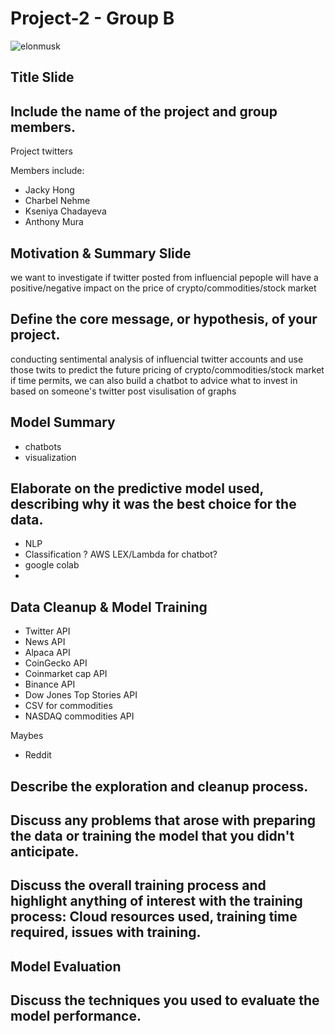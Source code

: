 # Project-2 - Group B

![elonmusk](https://sm.mashable.com/t/mashable_in/photo/default/elon-copy_8bm9.1248.jpg)  

## Title Slide

## Include the name of the project and group members.
Project twitters

Members include:
- Jacky Hong
- Charbel Nehme
- Kseniya Chadayeva
- Anthony Mura


## Motivation & Summary Slide
we want to investigate if twitter posted from influencial pepople will have a positive/negative impact on the price of crypto/commodities/stock market

## Define the core message, or hypothesis, of your project.
conducting sentimental analysis of influencial twitter accounts and use those twits to predict the future pricing of crypto/commodities/stock market
if time permits, we can also build a chatbot to advice what to invest in based on someone's twitter post
visulisation of graphs

## Model Summary
- chatbots
- visualization


## Elaborate on the predictive model used, describing why it was the best choice for the data.
- NLP
- Classification
? AWS LEX/Lambda for chatbot?
- google colab
- 


## Data Cleanup & Model Training
- Twitter API
- News API
- Alpaca API
- CoinGecko API
- Coinmarket cap API
- Binance API
- Dow Jones Top Stories API
- CSV for commodities
- NASDAQ commodities API

Maybes
- Reddit 


## Describe the exploration and cleanup process.


## Discuss any problems that arose with preparing the data or training the model that you didn't anticipate.


## Discuss the overall training process and highlight anything of interest with the training process: Cloud resources used, training time required, issues with training.


## Model Evaluation


## Discuss the techniques you used to evaluate the model performance.
